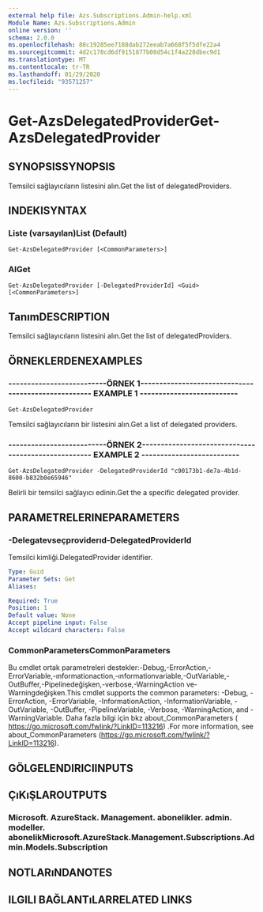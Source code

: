 ```yaml
---
external help file: Azs.Subscriptions.Admin-help.xml
Module Name: Azs.Subscriptions.Admin
online version: ''
schema: 2.0.0
ms.openlocfilehash: 88c19285ee7188dab272eeab7a668f5f5dfe22a4
ms.sourcegitcommit: 4d2c178cd6df9151877b08d54c1f4a228dbec9d1
ms.translationtype: MT
ms.contentlocale: tr-TR
ms.lasthandoff: 01/29/2020
ms.locfileid: "93571257"
---
```

# <span data-ttu-id="35548-101">Get-AzsDelegatedProvider</span><span class="sxs-lookup"><span data-stu-id="35548-101">Get-AzsDelegatedProvider</span></span>

## <span data-ttu-id="35548-102">SYNOPSIS</span><span class="sxs-lookup"><span data-stu-id="35548-102">SYNOPSIS</span></span>
<span data-ttu-id="35548-103">Temsilci sağlayıcıların listesini alın.</span><span class="sxs-lookup"><span data-stu-id="35548-103">Get the list of delegatedProviders.</span></span>

## <span data-ttu-id="35548-104">INDEKI</span><span class="sxs-lookup"><span data-stu-id="35548-104">SYNTAX</span></span>

### <span data-ttu-id="35548-105">Liste (varsayılan)</span><span class="sxs-lookup"><span data-stu-id="35548-105">List (Default)</span></span>
```
Get-AzsDelegatedProvider [<CommonParameters>]
```

### <span data-ttu-id="35548-106">Al</span><span class="sxs-lookup"><span data-stu-id="35548-106">Get</span></span>
```
Get-AzsDelegatedProvider [-DelegatedProviderId] <Guid> [<CommonParameters>]
```

## <span data-ttu-id="35548-107">Tanım</span><span class="sxs-lookup"><span data-stu-id="35548-107">DESCRIPTION</span></span>
<span data-ttu-id="35548-108">Temsilci sağlayıcıların listesini alın.</span><span class="sxs-lookup"><span data-stu-id="35548-108">Get the list of delegatedProviders.</span></span>

## <span data-ttu-id="35548-109">ÖRNEKLERDEN</span><span class="sxs-lookup"><span data-stu-id="35548-109">EXAMPLES</span></span>

### <span data-ttu-id="35548-110">--------------------------ÖRNEK 1--------------------------</span><span class="sxs-lookup"><span data-stu-id="35548-110">-------------------------- EXAMPLE 1 --------------------------</span></span>
```
Get-AzsDelegatedProvider
```

<span data-ttu-id="35548-111">Temsilci sağlayıcıların bir listesini alın.</span><span class="sxs-lookup"><span data-stu-id="35548-111">Get a list of delegated providers.</span></span>

### <span data-ttu-id="35548-112">--------------------------ÖRNEK 2--------------------------</span><span class="sxs-lookup"><span data-stu-id="35548-112">-------------------------- EXAMPLE 2 --------------------------</span></span>
```
Get-AzsDelegatedProvider -DelegatedProviderId "c90173b1-de7a-4b1d-8600-b832b0e65946"
```

<span data-ttu-id="35548-113">Belirli bir temsilci sağlayıcı edinin.</span><span class="sxs-lookup"><span data-stu-id="35548-113">Get the a specific delegated provider.</span></span>

## <span data-ttu-id="35548-114">PARAMETRELERINE</span><span class="sxs-lookup"><span data-stu-id="35548-114">PARAMETERS</span></span>

### <span data-ttu-id="35548-115">-Delegatevseçproviderıd</span><span class="sxs-lookup"><span data-stu-id="35548-115">-DelegatedProviderId</span></span>
<span data-ttu-id="35548-116">Temsilci kimliği.</span><span class="sxs-lookup"><span data-stu-id="35548-116">DelegatedProvider identifier.</span></span>

```yaml
Type: Guid
Parameter Sets: Get
Aliases: 

Required: True
Position: 1
Default value: None
Accept pipeline input: False
Accept wildcard characters: False
```

### <span data-ttu-id="35548-117">CommonParameters</span><span class="sxs-lookup"><span data-stu-id="35548-117">CommonParameters</span></span>
<span data-ttu-id="35548-118">Bu cmdlet ortak parametreleri destekler:-Debug,-ErrorAction,-ErrorVariable,-ınformationaction,-ınformationvariable,-OutVariable,-OutBuffer,-Pipelinedeğişken,-verbose,-WarningAction ve-Warningdeğişken.</span><span class="sxs-lookup"><span data-stu-id="35548-118">This cmdlet supports the common parameters: -Debug, -ErrorAction, -ErrorVariable, -InformationAction, -InformationVariable, -OutVariable, -OutBuffer, -PipelineVariable, -Verbose, -WarningAction, and -WarningVariable.</span></span> <span data-ttu-id="35548-119">Daha fazla bilgi için bkz about_CommonParameters ( https://go.microsoft.com/fwlink/?LinkID=113216) .</span><span class="sxs-lookup"><span data-stu-id="35548-119">For more information, see about_CommonParameters (https://go.microsoft.com/fwlink/?LinkID=113216).</span></span>

## <span data-ttu-id="35548-120">GÖLGELENDIRICI</span><span class="sxs-lookup"><span data-stu-id="35548-120">INPUTS</span></span>

## <span data-ttu-id="35548-121">ÇıKıŞLAR</span><span class="sxs-lookup"><span data-stu-id="35548-121">OUTPUTS</span></span>

### <span data-ttu-id="35548-122">Microsoft. AzureStack. Management. abonelikler. admin. modeller. abonelik</span><span class="sxs-lookup"><span data-stu-id="35548-122">Microsoft.AzureStack.Management.Subscriptions.Admin.Models.Subscription</span></span>

## <span data-ttu-id="35548-123">NOTLARıNDA</span><span class="sxs-lookup"><span data-stu-id="35548-123">NOTES</span></span>

## <span data-ttu-id="35548-124">ILGILI BAĞLANTıLAR</span><span class="sxs-lookup"><span data-stu-id="35548-124">RELATED LINKS</span></span>

